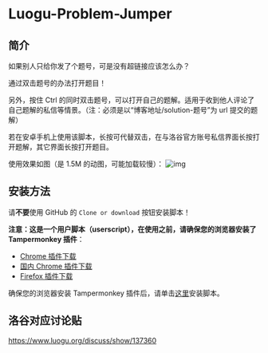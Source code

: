 # Luogu-Problem-Jumper

## 简介
如果别人只给你发了个题号，可是没有超链接应该怎么办？

通过双击题号的办法打开题目！

另外，按住 Ctrl 的同时双击题号，可以打开自己的题解。适用于收到他人评论了自己题解的私信等情景。（注：必须是以“博客地址/solution-题号”为 url 提交的题解） 

若在安卓手机上使用该脚本，长按可代替双击，在与洛谷官方账号私信界面长按打开题解，其它界面长按打开题目。

使用效果如图（是 1.5M 的动图，可能加载较慢）：
![img](https://s2.ax1x.com/2019/08/18/mlmBWQ.gif)

## 安装方法

请**不要**使用 GitHub 的 `Clone or download` 按钮安装脚本！

**注意：这是一个用户脚本（userscript），在使用之前，请确保您的浏览器安装了 Tampermonkey 插件**：

- [Chrome 插件下载](https://chrome.google.com/webstore/detail/tampermonkey/dhdgffkkebhmkfjojejmpbldmpobfkfo)
- [国内 Chrome 插件下载](https://www.chromefor.com/tampermonkey-beta_v4-9-5960/)
- [Firefox 插件下载](https://addons.mozilla.org/zh-CN/firefox/addon/tampermonkey/)

确保您的浏览器安装 Tampermonkey 插件后，请单击[这里](https://greasyfork.org/zh-CN/scripts/388947-luogu-problem-jumper)安装脚本。

## 洛谷对应讨论贴

https://www.luogu.org/discuss/show/137360
